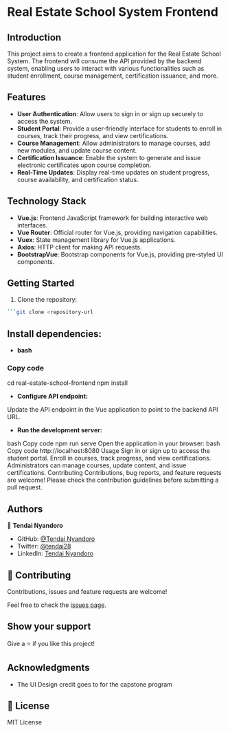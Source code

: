 # Real Estate School System Frontend

## Introduction

This project aims to create a frontend application for the Real Estate School System. The frontend will consume the API provided by the backend system, enabling users to interact with various functionalities such as student enrollment, course management, certification issuance, and more.

## Features

- **User Authentication**: Allow users to sign in or sign up securely to access the system.
- **Student Portal**: Provide a user-friendly interface for students to enroll in courses, track their progress, and view certifications.
- **Course Management**: Allow administrators to manage courses, add new modules, and update course content.
- **Certification Issuance**: Enable the system to generate and issue electronic certificates upon course completion.
- **Real-Time Updates**: Display real-time updates on student progress, course availability, and certification status.

## Technology Stack

- **Vue.js**: Frontend JavaScript framework for building interactive web interfaces.
- **Vue Router**: Official router for Vue.js, providing navigation capabilities.
- **Vuex**: State management library for Vue.js applications.
- **Axios**: HTTP client for making API requests.
- **BootstrapVue**: Bootstrap components for Vue.js, providing pre-styled UI components.

## Getting Started

1. Clone the repository:

```bash
```git clone <repository-url
```


## Install dependencies:
- **bash**
### Copy code
cd real-estate-school-frontend
npm install
- **Configure API endpoint:**

Update the API endpoint in the Vue application to point to the backend API URL.

- **Run the development server:**

bash
Copy code
npm run serve
Open the application in your browser:
bash
Copy code
http://localhost:8080
Usage
Sign in or sign up to access the student portal.
Enroll in courses, track progress, and view certifications.
Administrators can manage courses, update content, and issue certifications.
Contributing
Contributions, bug reports, and feature requests are welcome! Please check the contribution guidelines before submitting a pull request.




## Authors

👤 **Tendai Nyandoro**

- GitHub: [@Tendai Nyandoro](https://github.com/tnyandoro)
- Twitter: [@tendai28](https://twitter.com/tendai28)
- LinkedIn: [Tendai Nyandoro](https://www.linkedin.com/in/tendai-nyandoro/)

## 🤝 Contributing

Contributions, issues and feature requests are welcome!

Feel free to check the [issues page](https://github.com/tnyandoro/real-school-ui/issues/).

## Show your support

Give a ⭐️ if you like this project!

## Acknowledgments

- The UI Design credit goes to for the capstone program


## 📝 License

MIT License

